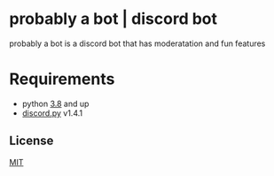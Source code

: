 # probably a bot | discord bot



probably a bot is a discord bot that has moderatation and fun features

 

# Requirements

  - python [3.8](https://www.python.org/) and up 
  - [discord.py](https://github.com/Rapptz/discord.py) v1.4.1 





## License
[MIT](https://choosealicense.com/licenses/mit/)

